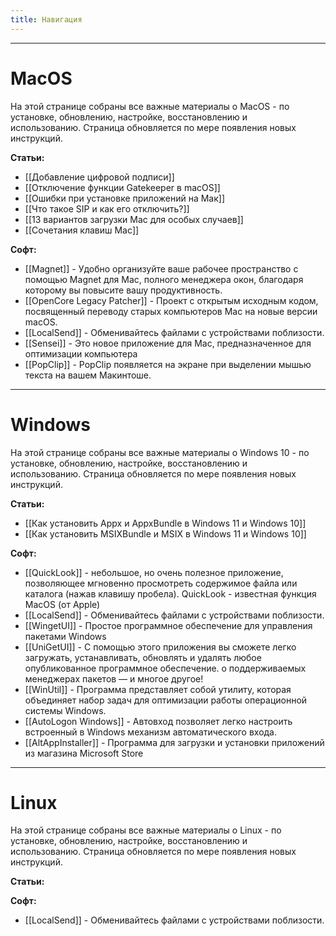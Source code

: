 ```yaml
---
title: Навигация
---
```

---

# MacOS

На этой странице собраны все важные материалы о MacOS - по установке, обновлению, настройке, восстановлению и использованию. Страница обновляется по мере появления новых инструкций.

**Статьи:**

- [[Добавление цифровой подписи]]
- [[Отключение функции Gatekeeper в macOS]]
- [[Ошибки при установке приложений на Мак]]
- [[Что такое SIP и как его отключить?]]
- [[13 вариантов загрузки Mac для особых случаев]]
- [[Сочетания клавиш Mac]]

**Софт:**

- [[Magnet]] - Удобно организуйте ваше рабочее пространство с помощью Magnet для Mac, полного менеджера окон, благодаря которому вы повысите вашу продуктивность.
- [[OpenCore Legacy Patcher]] - Проект с открытым исходным кодом, посвященный переводу старых компьютеров Mac на новые версии macOS.
- [[LocalSend]] - Обменивайтесь файлами с устройствами поблизости.
- [[Sensei]] - Это новое приложение для Mac, предназначенное для оптимизации компьютера
- [[PopClip]] - PopClip появляется на экране при выделении мышью текста на вашем Макинтоше. 

---

# Windows

На этой странице собраны все важные материалы о Windows 10 - по установке, обновлению, настройке, восстановлению и использованию. Страница обновляется по мере появления новых инструкций.

**Статьи:**

- [[Как установить Appx и AppxBundle в Windows 11 и Windows 10]]
- [[Как установить MSIXBundle и MSIX в Windows 11 и Windows 10]]

**Софт:**

- [[QuickLook]] - небольшое, но очень полезное приложение, позволяющее мгновенно просмотреть содержимое файла или каталога (нажав клавишу пробела). QuickLook - известная функция MacOS (от Apple)
- [[LocalSend]] - Обменивайтесь файлами с устройствами поблизости.
- [[WingetUI]] - Простое программное обеспечение для управления пакетами Windows 
- [[UniGetUI]] - С помощью этого приложения вы сможете легко загружать, устанавливать, обновлять и удалять любое опубликованное программное обеспечение. о поддерживаемых менеджерах пакетов — и многое другое! 
- [[WinUtil]] - Программа представляет собой утилиту, которая объединяет набор задач для оптимизации работы операционной системы Windows.
- [[AutoLogon Windows]] - Автовход позволяет легко настроить встроенный в Windows механизм автоматического входа.
- [[AltAppInstaller]] - Программа для загрузки и установки приложений из магазина Microsoft Store

---

# Linux

На этой странице собраны все важные материалы о Linux - по установке, обновлению, настройке, восстановлению и использованию. Страница обновляется по мере появления новых инструкций.

**Статьи:**

**Софт:**

- [[LocalSend]] - Обменивайтесь файлами с устройствами поблизости.